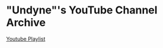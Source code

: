 <h1>"Undyne"'s YouTube Channel Archive</h1>

<a href="https://www.youtube.com/playlist?list=PLkWMxkbMIWyWOfLJKW9jQLbeDzikBOUD8">Youtube Playlist</a>
